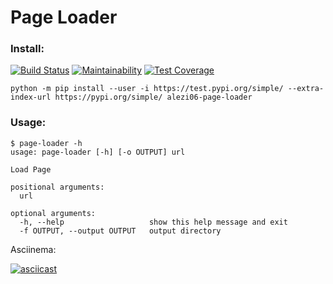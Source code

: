# Page Loader

### Install:

[![Build Status](https://travis-ci.org/alezi06/python-project-lvl3.svg?branch=master)](https://travis-ci.org/alezi06/python-project-lvl3)
[![Maintainability](https://api.codeclimate.com/v1/badges/e881d4a51f8c34e19a3f/maintainability)](https://codeclimate.com/github/alezi06/python-project-lvl3/maintainability)
[![Test Coverage](https://api.codeclimate.com/v1/badges/e881d4a51f8c34e19a3f/test_coverage)](https://codeclimate.com/github/alezi06/python-project-lvl3/test_coverage)

```
python -m pip install --user -i https://test.pypi.org/simple/ --extra-index-url https://pypi.org/simple/ alezi06-page-loader
```

### Usage:

```
$ page-loader -h
usage: page-loader [-h] [-o OUTPUT] url

Load Page

positional arguments:
  url

optional arguments:
  -h, --help                   show this help message and exit
  -f OUTPUT, --output OUTPUT   output directory

```

Asciinema:

[![asciicast](https://asciinema.org/a/8MCteI7bpJvBXDoqrSdGtfEeH.svg)](https://asciinema.org/a/8MCteI7bpJvBXDoqrSdGtfEeH)